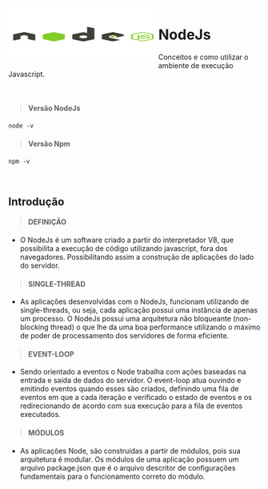 <div style="display:inline_block">
    <img align="left" height="110" width="300" alt="TypeScript" src="https://raw.githubusercontent.com/devicons/devicon/master/icons/nodejs/nodejs-original-wordmark.svg">
</div>

# NodeJs
Conceitos e como utilizar o ambiente de execução Javascript.

<br>

> #### Versão NodeJs
~~~ 
node -v
~~~  

> #### Versão Npm
~~~ 
npm -v
~~~  

<br>

## Introdução

> #### DEFINIÇÃO
* O NodeJs é um software criado a partir do interpretador V8, que possibilita a execução de código utilizando javascript, fora dos navegadores. Possibilitando assim a construção de aplicações do lado do servidor. 

> #### SINGLE-THREAD
* As aplicações desenvolvidas com o NodeJs, funcionam utilizando de single-threads, ou seja, cada aplicação possui uma instância de apenas um processo. O NodeJs possui uma arquitetura não bloqueante (non-blocking thread) o que lhe da uma boa performance utilizando o máximo de poder de processamento dos servidores de forma eficiente.

> #### EVENT-LOOP
* Sendo orientado a eventos o Node trabalha com ações baseadas na entrada e saída de dados do servidor. O event-loop atua ouvindo e emitindo eventos quando esses são criados, definindo uma fila de eventos em que a cada iteração e verificado o estado de eventos e os redirecionando de acordo com sua execução para a fila de eventos executados.

> #### MÓDULOS
* As aplicações Node, são construídas a partir de módulos, pois sua arquitetura é modular. Os módulos de uma aplicação possuem um arquivo package.json que é o arquivo descritor de configurações fundamentais para o funcionamento correto do módulo. 